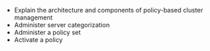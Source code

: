 
* Explain the architecture and components of policy-based cluster management
* Administer server categorization
* Administer a policy set
* Activate a policy